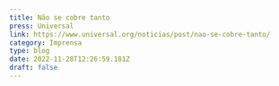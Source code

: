 ```yaml
---
title: Não se cobre tanto
press: Universal
link: https://www.universal.org/noticias/post/nao-se-cobre-tanto/
category: Imprensa
type: blog
date: 2022-11-28T12:26:59.181Z
draft: false
---
```

